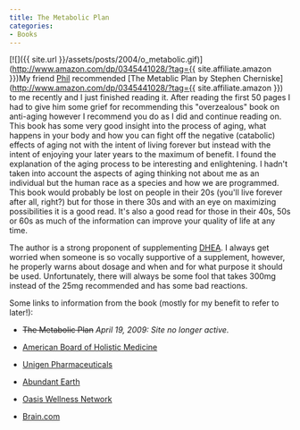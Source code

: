```yaml
---
title: The Metabolic Plan
categories:
- Books
---
```


[![]({{ site.url }}/assets/posts/2004/o_metabolic.gif)](http://www.amazon.com/dp/0345441028/?tag={{ site.affiliate.amazon }})My friend [Phil](http://www.philiphotchkiss.com/) recommended [The Metablic Plan by Stephen Cherniske](http://www.amazon.com/dp/0345441028/?tag={{ site.affiliate.amazon }}) to me recently and I just finished reading it. After reading the first 50 pages I had to give him some grief for recommending this "overzealous" book on anti-aging however I recommend you do as I did and continue reading on. This book has some very good insight into the process of aging, what happens in your body and how you can fight off the negative (catabolic) effects of aging not with the intent of living forever but instead with the intent of enjoying your later years to the maximum of benefit.
I found the explanation of the aging process to be interesting and enlightening. I hadn't taken into account the aspects of aging thinking not about me as an individual but the human race as a species and how we are programmed. This book would probably be lost on people in their 20s (you'll live forever after all, right?) but for those in there 30s and with an eye on maximizing possibilities it is a good read. It's also a good read for those in their 40s, 50s or 60s as much of the information can improve your quality of life at any time.

The author is a strong proponent of supplementing [DHEA](http://www.supplementwatch.com/supatoz/supplement.asp?supplementId=102). I always get worried when someone is so vocally supportive of a supplement, however, he properly warns about dosage and when and for what purpose it should be used. Unfortunately, there will always be some fool that takes 300mg instead of the 25mg recommended and has some bad reactions.

Some links to information from the book (mostly for my benefit to refer to later!):



  * <strike>The Metabolic Plan</strike> _April 19, 2009: Site no longer active._


  * [American Board of Holistic Medicine](http://www.amerboardholisticmed.org/)


  * [Unigen Pharmaceuticals](http://www.unigenpharma.com/)


  * [Abundant Earth](http://www.abundantearth.com/)


  * [Oasis Wellness Network](http://www.oasisnetwork.com/)


  * [Brain.com](http://www.brain.com/)


